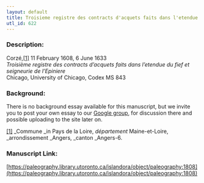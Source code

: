 ```yaml
---
layout: default
title: Troisieme registre des contracts d'acquets faits dans l'etendue du fief et seigneurie de l'Epiniere
utl_id: 622
---
```


### Description:

Corzé,<a id="_ftnref1">[[1]](#_ftn1)</a> 11 February 1608, 6 June 1633<br>
_Troisième registre des contracts d’acquets faits dans l’etendue du fief et seigneurie de l’Epiniere_<br>
Chicago, University of Chicago, Codex MS 843

### Background:

There is no background essay available for this manuscript, but we invite you to post your own essay to our [Google group](https://paleography.library.utoronto.ca/content/group-work), for discussion there and possible uploading to the site later on.

<a id="_ftn1">[[1]](#_ftnref1)</a> _Commune _in Pays de la Loire, _département_ Maine-et-Loire, _arrondissement _Angers, _canton _Angers-6. 

### Manuscript Link:

[https://paleography.library.utoronto.ca/islandora/object/paleography:1808](https://paleography.library.utoronto.ca/islandora/object/paleography:1808)
